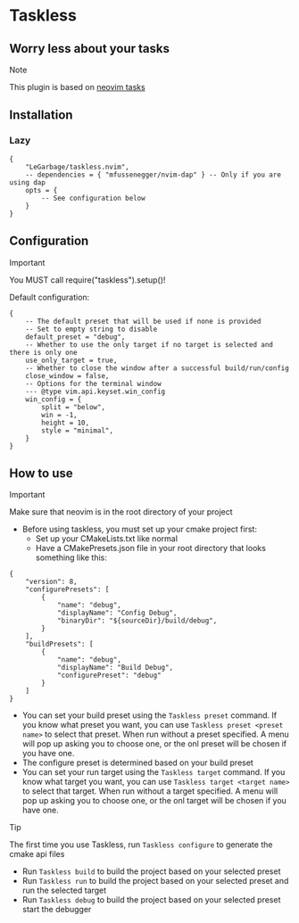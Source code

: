 # Taskless
## Worry less about your tasks

> [!NOTE]
> This plugin is based on [neovim tasks](https://github.com/Shatur/neovim-tasks)

## Installation

### Lazy
```
{
    "LeGarbage/taskless.nvim",
    -- dependencies = { "mfussenegger/nvim-dap" } -- Only if you are using dap
    opts = {
        -- See configuration below
    }
}
```

## Configuration
> [!IMPORTANT]
> You MUST call require("taskless").setup()!

Default configuration:
```
{
    -- The default preset that will be used if none is provided
    -- Set to empty string to disable
    default_preset = "debug",
    -- Whether to use the only target if no target is selected and there is only one
    use_only_target = true,
    -- Whether to close the window after a successful build/run/config
    close_window = false,
    -- Options for the terminal window
    --- @type vim.api.keyset.win_config
    win_config = {
        split = "below",
        win = -1,
        height = 10,
        style = "minimal",
    }
}

```

## How to use

> [!IMPORTANT]
> Make sure that neovim is in the root directory of your project

- Before using taskless, you must set up your cmake project first:
  - Set up your CMakeLists.txt like normal
  - Have a CMakePresets.json file in your root directory that looks something like this:
```
{
    "version": 8,
    "configurePresets": [
        {
            "name": "debug",
            "displayName": "Config Debug",
            "binaryDir": "${sourceDir}/build/debug",
        }
    ],
    "buildPresets": [
        {
            "name": "debug",
            "displayName": "Build Debug",
            "configurePreset": "debug"
        }
    ]
}
```
- You can set your build preset using the ```Taskless preset``` command. If you know what preset you want, you can use ```Taskless preset <preset name>``` to select that preset. When run without a preset specified. A menu will pop up asking you to choose one, or the onl preset will be chosen if you have one.
- The configure preset is determined based on your build preset
- You can set your run target using the ```Taskless target``` command. If you know what target you want, you can use ```Taskless target <target name>``` to select that target. When run without a target specified. A menu will pop up asking you to choose one, or the onl target will be chosen if you have one.
> [!TIP]
>  The first time you use Taskless, run ```Taskless configure``` to generate the cmake api files
- Run ```Taskless build``` to build the project based on your selected preset
- Run ```Taskless run``` to build the project based on your selected preset and run the selected target
- Run ```Taskless debug``` to build the project based on your selected preset start the debugger

